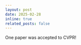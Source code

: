 ```yaml
---
layout: post
date: 2025-02-28
inline: true
related_posts: false
---
```


One paper was accepted to CVPR!